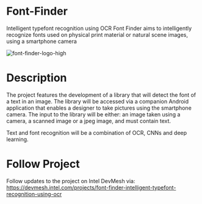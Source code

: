 # Font-Finder
Intelligent typefont recognition using OCR
Font Finder aims to intelligently recognize fonts used on physical print material or natural scene images, using a smartphone camera

![font-finder-logo-high](https://user-images.githubusercontent.com/14905480/35538368-94c62c62-055e-11e8-9a7f-66ce491d3d84.jpg)

# Description
The project features the development of a library that will detect the font of a text in an image. The library will be accessed via a companion Android application that enables a designer to take pictures using the smartphone camera. The input to the library will be either: an image taken using a camera, a scanned image or a jpeg image, and must contain text.

Text and font recognition will be a combination of OCR, CNNs and deep learning.

# Follow Project

Follow updates to the project on Intel DevMesh via: https://devmesh.intel.com/projects/font-finder-intelligent-typefont-recognition-using-ocr

